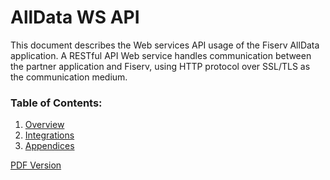# AllData WS API

This document describes the Web services API usage of the Fiserv AllData application. A RESTful API Web service handles communication between the partner application and Fiserv, using HTTP protocol over SSL/TLS as the communication medium.



### Table of Contents:
1. [Overview](?path=/docs/ws-api/overview.md)
2. [Integrations](?path=/docs/ws-api/integrations.md)
3. [Appendices](?path=/docs/ws-api/appendices.md)


[PDF Version](https://raw.githubusercontent.com/Fiserv/alldata/develop/docs/documentation/pdfs/AllData%20WS%20API%20Specs%204.1.pdf)

